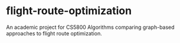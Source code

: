 # flight-route-optimization
An academic project for CS5800 Algorithms comparing graph-based approaches to flight route optimization.
